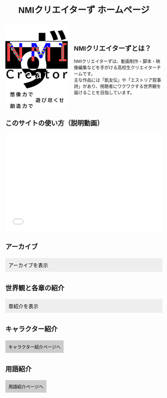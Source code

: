 <!DOCTYPE html>
<html lang="ja">
<head>
  <meta charset="UTF-8">
  <title>NMIクリエイターず ホームページ</title>
  <style>
    body {
      font-family: sans-serif;
      margin: 20px;
    }
    h1 {
      text-align: center;
    }
    .section {
      margin: 30px 0;
    }
    button {
      padding: 10px;
      margin: 5px 0;
      cursor: pointer;
      font-size: 16px;
    }
    .accordion {
      background-color: #eee;
      border: none;
      outline: none;
      width: 100%;
      text-align: left;
    }
    .panel {
      display: none;
      padding-left: 15px;
    }
    .link-button {
      display: inline-block;
      margin: 5px 0;
      padding: 10px;
      background-color: #ccc;
      border: none;
      text-decoration: none;
      color: black;
    }
    iframe {
      width: 100%;
      height: 315px;
      max-width: 560px;
      border: none;
    }
  </style>
  <script>
    function togglePanel(button) {
      var panel = button.nextElementSibling;
      panel.style.display = panel.style.display === "block" ? "none" : "block";
    }
  </script>
</head>
<body>

  <h1>NMIクリエイターず ホームページ</h1>

  <div class="section" style="display: flex; align-items: center; gap: 20px;">
  <img src="無題90_20250408001231.png" alt="NMIクリエイターずのロゴ" style="width: 200px; height: auto; border-radius: 10px;">
  <div>
    <h2>NMIクリエイターずとは？</h2>
    <p>
      NMIクリエイターずは、動画制作・脚本・映像編集などを手がける高校生クリエイターチームです。<br>
      主な作品には「凱友伝」や「エストリア叙事詩」があり、視聴者にワクワクする世界観を届けることを目指しています。
    </p>
  </div>
</div>


  <div class="section">
    <h2>このサイトの使い方（説明動画）</h2>
    <iframe src="動画のURLをここに入れてください（GitHubにアップロードしたもの）" allowfullscreen></iframe>
  </div>

  <div class="section">
    <h2>アーカイブ</h2>
    <button class="accordion" onclick="togglePanel(this)">アーカイブを表示</button>
    <div class="panel">
      <!-- ▼ここからコピーして章を増やせます -->
      <div class="video-link">
      <a href="動画ページへのリンク" target="_blank">
        <img src="IMG_8540.png" alt="サムネイル">
      </a>
      <div class="video-text">
        <p>凱友伝 旧2章</p>
        <div class="password-block">
          <span class="password">GYD_2</span>
          <button class="copy-btn" onclick="copyPassword('GYD_2')">コピー</button>
        </div>
      </div>
    </div>
      <div class="video-link">
      <a href="https://archivegydoldnitenngo.simdif.com" target="_blank">
        <img src="IMG_8543.png" alt="サムネイル">
      </a>
      <div class="video-text">
        <p>凱友伝 旧2.5章</p>
        <div class="password-block">
          <span class="password">GYD_2.5</span>
          <button class="copy-btn" onclick="copyPassword('GYD_2.5')">コピー</button>
        </div>
      </div>
    </div>
    <div class="video-link">
      <a href="動画ページへのリンク" target="_blank">
        <img src="IMG_8540.png" alt="サムネイル">
      </a>
      <div class="video-text">
        <p>凱友伝 新1章</p>
        <div class="password-block">
          <span class="password">GYD_n_1</span>
          <button class="copy-btn" onclick="copyPassword('GYD_n_1')">コピー</button>
        </div>
      </div>
    </div>
    <div class="video-link">
      <a href="動画ページへのリンク" target="_blank">
        <img src="IMG_8540.png" alt="サムネイル">
      </a>
      <div class="video-text">
        <p>凱友伝 カオストーナメント</p>
        <div class="password-block">
          <span class="password">GYD_chaos</span>
          <button class="copy-btn" onclick="copyPassword('GYD_chaos')">コピー</button>
        </div>
      </div>
    </div>
    <div class="video-link">
      <a href="動画ページへのリンク" target="_blank">
        <img src="IMG_8543.png" alt="サムネイル">
      </a>
      <div class="video-text">
        <p>凱友伝 旧3章</p>
        <div class="password-block">
          <span class="password">GYD_3</span>
          <button class="copy-btn" onclick="copyPassword('GYD_3')">コピー</button>
        </div>
      </div>
    </div>
    <div class="video-link">
      <a href="動画ページへのリンク" target="_blank">
        <img src="IMG_8540.png" alt="サムネイル">
      </a>
      <div class="video-text">
        <p>凱友伝 新2章</p>
        <div class="password-block">
          <span class="password">GYD_n_2</span>
          <button class="copy-btn" onclick="copyPassword('GYD_n_2')">コピー</button>
        </div>
      </div>
    </div>
    <div class="video-link">
      <a href="動画ページへのリンク" target="_blank">
        <img src="IMG_8540.png" alt="サムネイル">
      </a>
      <div class="video-text">
        <p>凱友伝 新3章</p>
        <div class="password-block">
          <span class="password">GYD_n_3</span>
          <button class="copy-btn" onclick="copyPassword('GYD_n_3')">コピー</button>
        </div>
      </div>
    </div>
    <div class="video-link">
      <a href="動画ページへのリンク" target="_blank">
        <img src="IMG_8540.png" alt="サムネイル">
      </a>
      <div class="video-text">
        <p>凱友伝 高校生最強ランキング</p>
        <div class="password-block">
          <span class="password">GYD_ranking</span>
          <button class="copy-btn" onclick="copyPassword('GYD_ranking')">コピー</button>
        </div>
      </div>
    </div>
    <div class="video-link">
      <a href="動画ページへのリンク" target="_blank">
        <img src="サムネイル画像のURL" alt="サムネイル">
      </a>
      <div class="video-text">
        <p>未定</p>
        <div class="password-block">
          <span class="password">ここにパスワード</span>
          <button class="copy-btn" onclick="copyPassword('ここにパスワード')">コピー</button>
        </div>
      </div>
    </div＞
      <!-- ▲ここまで -->
    </div>
  </div>

  <div class="section">
    <h2>世界観と各章の紹介</h2>
    <button class="accordion" onclick="togglePanel(this)">章紹介を表示</button>
    <div class="panel">
      <!-- ▼ここからコピーして紹介ページを増やせます -->
      <a class="link-button" href="凱友伝紹介ページへのリンク">凱友伝 紹介ページ</a><br>
      <a class="link-button" href="凱友伝紹介ページへのリンク">エストリア叙事詩 紹介ページ</a><br>
      <!-- ▲ここまで -->
    </div>
  </div>

  <div class="section">
    <h2>キャラクター紹介</h2>
    <a class="link-button" href="キャラクター紹介ページへのリンク">キャラクター紹介ページへ</a>
  </div>

  <div class="section">
    <h2>用語紹介</h2>
    <a class="link-button" href="用語紹介ページへのリンク">用語紹介ページへ</a>
  </div>

</body>
</html>
